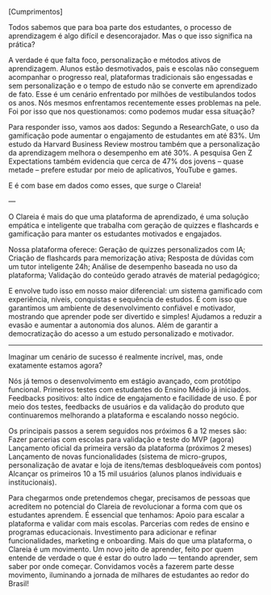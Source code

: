 [Cumprimentos]

Todos sabemos que para boa parte dos estudantes, o processo de aprendizagem é algo difícil e desencorajador.
Mas o que isso significa na prática?

A verdade é que falta foco, personalização e métodos ativos de aprendizagem. Alunos estão desmotivados, pais e escolas não conseguem acompanhar o progresso real, plataformas tradicionais são engessadas e sem personalização e o tempo de estudo não se converte em aprendizado de fato.
Esse é um cenário enfrentado por milhões de vestibulandos todos os anos. Nós mesmos enfrentamos recentemente esses problemas na pele. Foi por isso que nos questionamos: como podemos mudar essa situação?

Para responder isso, vamos aos dados:
Segundo a ResearchGate, o uso da gamificação pode aumentar o engajamento de estudantes em até 83%. 
Um estudo da Harvard Business Review mostrou também que a personalização da aprendizagem melhora o desempenho em até 30%.
A pesquisa Gen Z Expectations também evidencia que cerca de 47% dos jovens – quase metade – prefere estudar por meio de aplicativos, YouTube e games.

E é com base em dados como esses, que surge o Clareia!

—

O Clareia é mais do que uma plataforma de aprendizado, é uma solução empática e inteligente que trabalha com geração de quizzes e flashcards e gamificação para manter os estudantes motivados e engajados.

Nossa plataforma oferece:
Geração de quizzes personalizados com IA;
Criação de flashcards para memorização ativa;
Resposta de dúvidas com um tutor inteligente 24h;
Análise de desempenho baseada no uso da plataforma;
Validação do conteúdo gerado através de material pedagógico;

E envolve tudo isso em nosso maior diferencial: um sistema gamificado com experiência, níveis, conquistas e sequência de estudos.
É com isso que garantimos um ambiente de desenvolvimento confiável e motivador, mostrando que aprender pode ser divertido e simples!
Ajudamos a reduzir a evasão e aumentar a autonomia dos alunos. Além de garantir a democratização do acesso a um estudo personalizado e motivador.

---

Imaginar um cenário de sucesso é realmente incrível, mas, onde exatamente estamos agora?

Nós já temos o desenvolvimento em estágio avançado, com protótipo funcional. Primeiros testes com estudantes do Ensino Médio já iniciados. Feedbacks positivos: alto índice de engajamento e facilidade de uso.
É por meio dos testes, feedbacks de usuários e da validação do produto que continuaremos melhorando a plataforma e escalando nosso negócio.

Os principais passos a serem seguidos nos próximos 6 a 12 meses são:
Fazer parcerias com escolas para validação e teste do MVP (agora)
Lançamento oficial da primeira versão da plataforma (próximos 2 meses)
Lançamento de novas funcionalidades (sistema de micro-grupos, personalização de avatar e loja de itens/temas desbloqueáveis com pontos)
Alcançar os primeiros 10 a 15 mil usuários (alunos planos individuais e institucionais).

Para chegarmos onde pretendemos chegar, precisamos de pessoas que acreditem no potencial do Clareia de revolucionar a forma com que os estudantes aprendem. 
É essencial que tenhamos:
Apoio para escalar a plataforma e validar com mais escolas.
Parcerias com redes de ensino e programas educacionais.
Investimento para adicionar e refinar funcionalidades, marketing e onboarding.
Mais do que uma plataforma, o Clareia é um movimento. Um novo jeito de aprender, feito por quem entende de verdade o que é estar do outro lado — tentando aprender, sem saber por onde começar. Convidamos vocês a fazerem parte desse movimento, iluminando a jornada de milhares de estudantes ao redor do Brasil!
